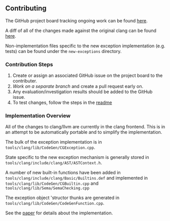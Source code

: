 ## Contributing

The GitHub project board tracking ongoing work can be found [here](https://github.com/jsren/llvm/projects/1).

A diff of all of the changes made against the original clang can be found [here](https://github.com/jsren/llvm/compare/d5c1aa4aef2cfa41be7d8ffb1c8c584c4b497985...master).

Non-implementation files specific to the new exception implementation (e.g. tests) can be found under the `new-exceptions` directory.

### Contribution Steps

1. Create or assign an associated GitHub issue on the project board to the contributer.
2. *Work on a separate branch* and create a pull request early on.
3. Any evaluation/investigation results should be added to the GitHub issue.
4. To test changes, follow the steps in the [readme](README.md#testing)

### Implementation Overview

All of the changes to clang/llvm are currently in the clang frontend.
This is in an attempt to be automatically portable and to simplify the implementation.

The bulk of the exception implementation is in `tools/clang/lib/CodeGen/CGException.cpp`.

State specific to the new exception mechanism is generally stored in `tools/clang/include/clang/AST/ASTContext.h`.

A number of new built-in functions have been added in `tools/clang/include/clang/Basic/Builtins.def` and
implemented in `tools/clang/lib/CodeGen/CGBuiltin.cpp` and `tools/clang/lib/Sema/SemaChecking.cpp`

The exception object 'structor thunks are generated in `tools/clang/lib/CodeGen/CodeGenFunction.cpp`.

See the [paper](https://www.research.ed.ac.uk/portal/files/78829292/low_cost_deterministic_C_exceptions_for_embedded_systems.pdf)
for details about the implementation.
